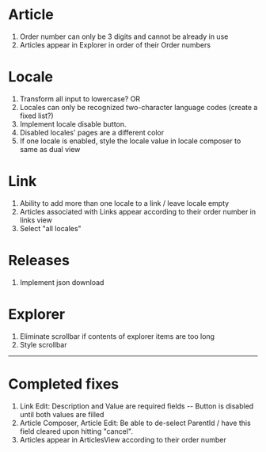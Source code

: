 
# Article

1. Order number can only be 3 digits and cannot be already in use
2. Articles appear in Explorer in order of their Order numbers


# Locale

1. Transform all input to lowercase? OR
2. Locales can only be recognized two-character language codes (create a fixed list?)
3. Implement locale disable button. 
4. Disabled locales' pages are a different color
5. If one locale is enabled, style the locale value in locale composer to same as dual view


# Link

1. Ability to add more than one locale to a link / leave locale empty 
2. Articles associated with Links appear according to their order number in links view
3. Select "all locales"

# Releases

1. Implement json download

# Explorer

1. Eliminate scrollbar if contents of explorer items are too long
2. Style scrollbar



---

# Completed fixes

1. Link Edit: Description and Value are required fields -- Button is disabled until both values are filled
2. Article Composer, Article Edit: Be able to de-select ParentId / have this field cleared upon hitting "cancel". 
3. Articles appear in ArticlesView according to their order number


